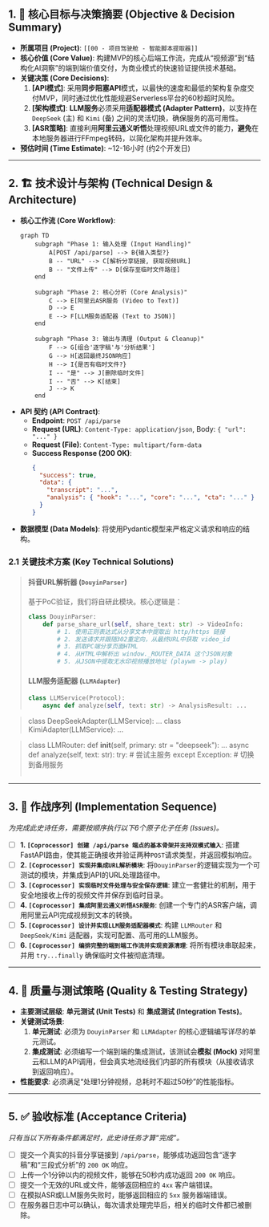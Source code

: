 
## 1\. 🎯 核心目标与决策摘要 (Objective & Decision Summary)

  - **所属项目 (Project)**: `[[00 - 项目驾驶舱 - 智能脚本提取器]]`
  - **核心价值 (Core Value)**: 构建MVP的核心后端工作流，完成从“视频源”到“结构化AI洞察”的端到端价值交付，为商业模式的快速验证提供技术基础。
  - **关键决策 (Core Decisions)**:
    1.  **[API模式]**: 采用**同步阻塞API**模式，以最快的速度和最低的架构复杂度交付MVP，同时通过优化性能规避Serverless平台的60秒超时风险。
    2.  **[架构模式]**: **LLM服务**必须采用**适配器模式 (Adapter Pattern)**，以支持在 `DeepSeek` (主) 和 `Kimi` (备) 之间的灵活切换，确保服务的高可用性。
    3.  **[ASR策略]**: 直接利用**阿里云通义听悟**处理视频URL或文件的能力，**避免**在本地服务器进行FFmpeg转码，以简化架构并提升效率。
  - **预估时间 (Time Estimate)**: \~12-16小时 (约2个开发日)

-----

## 2\. 🏗️ 技术设计与架构 (Technical Design & Architecture)

  - **核心工作流 (Core Workflow)**:
    ```mermaid
    graph TD
        subgraph "Phase 1: 输入处理 (Input Handling)"
            A[POST /api/parse] --> B{输入类型?}
            B -- "URL" --> C[解析分享链接, 获取视频URL]
            B -- "文件上传" --> D[保存至临时文件路径]
        end

        subgraph "Phase 2: 核心分析 (Core Analysis)"
            C --> E[阿里云ASR服务 (Video to Text)]
            D --> E
            E --> F[LLM服务适配器 (Text to JSON)]
        end

        subgraph "Phase 3: 输出与清理 (Output & Cleanup)"
            F --> G[组合'逐字稿'与'分析结果']
            G --> H[返回最终JSON响应]
            H --> I{是否有临时文件?}
            I -- "是" --> J[删除临时文件]
            I -- "否" --> K[结束]
            J --> K
        end
    ```
  - **API 契约 (API Contract)**:
      - **Endpoint**: `POST /api/parse`
      - **Request (URL)**: `Content-Type: application/json`, Body: `{ "url": "..." }`
      - **Request (File)**: `Content-Type: multipart/form-data`
      - **Success Response (200 OK)**:
        ```json
        {
          "success": true,
          "data": {
            "transcript": "...",
            "analysis": { "hook": "...", "core": "...", "cta": "..." }
          }
        }
        ```
  - **数据模型 (Data Models)**: 将使用Pydantic模型来严格定义请求和响应的结构。

### 2.1 关键技术方案 (Key Technical Solutions)

> #### **抖音URL解析器 (`DouyinParser`)**
>
> 基于PoC验证，我们将自研此模块。核心逻辑是：
>
> ```python
> class DouyinParser:
>     def parse_share_url(self, share_text: str) -> VideoInfo:
>         # 1. 使用正则表达式从分享文本中提取出 http/https 链接
>         # 2. 发送请求并跟随302重定向，从最终URL中获取 video_id
>         # 3. 抓取PC端分享页面HTML
>         # 4. 从HTML中解析出 window._ROUTER_DATA 这个JSON对象
>         # 5. 从JSON中提取无水印视频播放地址 (playwm -> play)
> ```
>
> #### **LLM服务适配器 (`LLMAdapter`)**
>
> ```python
> class LLMService(Protocol):
>     async def analyze(self, text: str) -> AnalysisResult: ...
> ```

> class DeepSeekAdapter(LLMService): ...
> class KimiAdapter(LLMService): ...

> class LLMRouter:
> def **init**(self, primary: str = "deepseek"): ...
> async def analyze(self, text: str):
> try:
> \# 尝试主服务
> except Exception:
> \# 切换到备用服务
>
> ```
> ```

-----

## 3\. 🚀 作战序列 (Implementation Sequence)

*为完成此史诗任务，需要按顺序执行以下6个原子化子任务 (Issues)。*

  - [ ] **1. `[Coprocessor] 创建 /api/parse 端点的基本骨架并支持双模式输入`**: 搭建FastAPI路由，使其能正确接收并验证两种`POST`请求类型，并返回模拟响应。
  - [ ] **2. `[Coprocessor] 实现并集成URL解析模块`**: 将`DouyinParser`的逻辑实现为一个可测试的模块，并集成到API的URL处理路径中。
  - [ ] **3. `[Coprocessor] 实现临时文件处理与安全保存逻辑`**: 建立一套健壮的机制，用于安全地接收上传的视频文件并保存到临时目录。
  - [ ] **4. `[Coprocessor] 集成阿里云通义听悟ASR服务`**: 创建一个专门的ASR客户端，调用阿里云API完成视频到文本的转换。
  - [ ] **5. `[Coprocessor] 设计并实现LLM服务适配器模式`**: 构建 `LLMRouter` 和 `DeepSeek/Kimi` 适配器，实现可配置、高可用的LLM服务。
  - [ ] **6. `[Coprocessor] 编排完整的端到端工作流并实现资源清理`**: 将所有模块串联起来，并用 `try...finally` 确保临时文件被彻底清理。

-----

## 4\. 🧪 质量与测试策略 (Quality & Testing Strategy)

  - **主要测试层级**: **单元测试 (Unit Tests)** 和 **集成测试 (Integration Tests)**。
  - **关键测试场景**:
    1.  **单元测试**: 必须为 `DouyinParser` 和 `LLMAdapter` 的核心逻辑编写详尽的单元测试。
    2.  **集成测试**: 必须编写一个端到端的集成测试，该测试会**模拟 (Mock)** 对阿里云和LLM的API调用，但会真实地流经我们内部的所有模块（从接收请求到返回响应）。
  - **性能要求**: 必须满足“处理1分钟视频，总耗时不超过50秒”的性能指标。

-----

## 5\. ✅ 验收标准 (Acceptance Criteria)

*只有当以下所有条件都满足时，此史诗任务才算“完成”。*

  - [ ] 提交一个真实的抖音分享链接到 `/api/parse`，能够成功返回包含“逐字稿”和“三段式分析”的 `200 OK` 响应。
  - [ ] 上传一个1分钟以内的视频文件，能够在50秒内成功返回 `200 OK` 响应。
  - [ ] 提交一个无效的URL或文件，能够返回相应的 `4xx` 客户端错误。
  - [ ] 在模拟ASR或LLM服务失败时，能够返回相应的 `5xx` 服务器端错误。
  - [ ] 在服务器日志中可以确认，每次请求处理完毕后，相关的临时文件都已被删除。